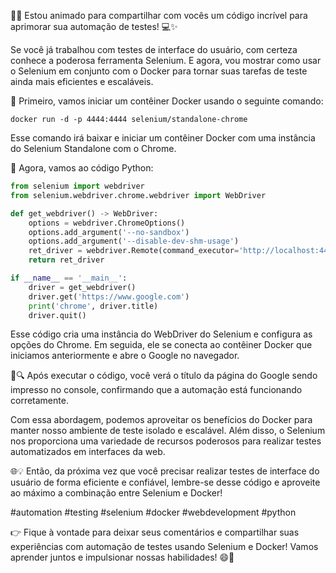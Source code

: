 🚀🌟 Estou animado para compartilhar com vocês um código incrível para aprimorar sua automação de testes! 💻✨

Se você já trabalhou com testes de interface do usuário, com certeza conhece a poderosa ferramenta Selenium. E agora, vou mostrar como usar o Selenium em conjunto com o Docker para tornar suas tarefas de teste ainda mais eficientes e escaláveis.

🐳 Primeiro, vamos iniciar um contêiner Docker usando o seguinte comando:

```
docker run -d -p 4444:4444 selenium/standalone-chrome
```

Esse comando irá baixar e iniciar um contêiner Docker com uma instância do Selenium Standalone com o Chrome.

📝 Agora, vamos ao código Python:

```python
from selenium import webdriver
from selenium.webdriver.chrome.webdriver import WebDriver

def get_webdriver() -> WebDriver:
    options = webdriver.ChromeOptions()
    options.add_argument('--no-sandbox')
    options.add_argument('--disable-dev-shm-usage')
    ret_driver = webdriver.Remote(command_executor='http://localhost:4444/wd/hub', options=options)
    return ret_driver

if __name__ == '__main__':
    driver = get_webdriver()
    driver.get('https://www.google.com')
    print('chrome', driver.title)
    driver.quit()
```

Esse código cria uma instância do WebDriver do Selenium e configura as opções do Chrome. Em seguida, ele se conecta ao contêiner Docker que iniciamos anteriormente e abre o Google no navegador.

🎉🔍 Após executar o código, você verá o título da página do Google sendo impresso no console, confirmando que a automação está funcionando corretamente.

Com essa abordagem, podemos aproveitar os benefícios do Docker para manter nosso ambiente de teste isolado e escalável. Além disso, o Selenium nos proporciona uma variedade de recursos poderosos para realizar testes automatizados em interfaces da web.

🌐💡 Então, da próxima vez que você precisar realizar testes de interface do usuário de forma eficiente e confiável, lembre-se desse código e aproveite ao máximo a combinação entre Selenium e Docker!

#automation #testing #selenium #docker #webdevelopment #python

👉 Fique à vontade para deixar seus comentários e compartilhar suas experiências com automação de testes usando Selenium e Docker! Vamos aprender juntos e impulsionar nossas habilidades! 😄🌟